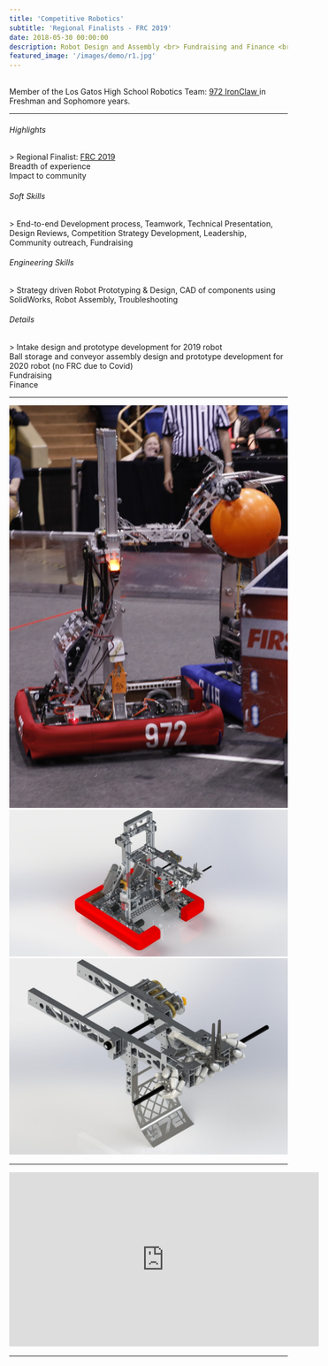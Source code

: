 ```yaml
---
title: 'Competitive Robotics'
subtitle: 'Regional Finalists - FRC 2019'
date: 2018-05-30 00:00:00
description: Robot Design and Assembly <br> Fundraising and Finance <br> Community Outreach
featured_image: '/images/demo/r1.jpg'
---
```


<br>
Member of the Los Gatos High School Robotics Team: <a href ="http://ironclaw972.org/"> 972 IronClaw </a> in Freshman and Sophomore years. 

<hr>
  
<h6> Highlights </h6>
> Regional Finalist: <a href="https://frc-events.firstinspires.org/team/972"> FRC 2019 </a> <br> Breadth of experience <br> Impact to community

<h6> Soft Skills </h6>
> End-to-end Development process, Teamwork, Technical Presentation, Design Reviews, Competition Strategy Development, Leadership, Community outreach, Fundraising

<h6> Engineering Skills </h6>
> Strategy driven Robot Prototyping & Design, CAD of components using SolidWorks, Robot Assembly, Troubleshooting


<h6> Details </h6>
> Intake design and prototype development for 2019 robot <br> Ball storage and conveyor assembly design and prototype development for 2020 robot (no FRC due to Covid) <br> Fundraising <br> Finance


---


<div class="gallery" data-columns="2">
	<img src="/images/demo/r4.jpg">
	<img src="/images/demo/r1.jpg">
	<img src="/images/demo/r2.jpg">
</div>


---


<iframe width="560" height="315" src="https://www.youtube.com/embed/pdRBp6AnNCw" frameborder="0" allow="accelerometer; autoplay; clipboard-write; encrypted-media; gyroscope; picture-in-picture" allowfullscreen></iframe>


---

